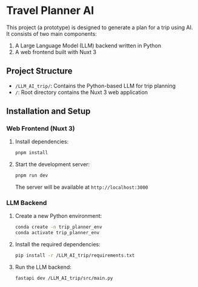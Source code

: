 # Travel Planner AI

This project (a prototype) is designed to generate a plan for a trip using AI. It consists of two main components:
1. A Large Language Model (LLM) backend written in Python
2. A web frontend built with Nuxt 3

## Project Structure

- `/LLM_AI_trip/`: Contains the Python-based LLM for trip planning
- `/`: Root directory contains the Nuxt 3 web application

## Installation and Setup

### Web Frontend (Nuxt 3)

1. Install dependencies:
   ```bash
   pnpm install
   ```

2. Start the development server:
   ```bash
   pnpm run dev
   ```
   The server will be available at `http://localhost:3000`

### LLM Backend

1. Create a new Python environment:
   ```bash
   conda create -n trip_planner_env
   conda activate trip_planner_env
   ```

2. Install the required dependencies:
   ```bash
   pip install -r /LLM_AI_trip/requirements.txt
   ```

3. Run the LLM backend:
   ```bash
   fastapi dev /LLM_AI_trip/src/main.py
   ```
